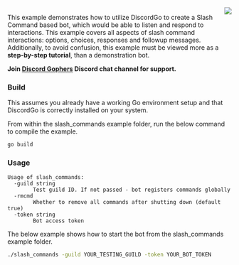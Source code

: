 <img align="right" src="/docs/img/discordgo.svg">

This example demonstrates how to utilize DiscordGo to create a Slash Command based bot,
which would be able to listen and respond to interactions. This example covers all aspects
of slash command interactions: options, choices, responses and followup messages.
Additionally, to avoid confusion, this example must be viewed more as a **step-by-step tutorial**,
than a demonstration bot.

**Join [Discord Gophers](https://discord.gg/0f1SbxBZjYoCtNPP)
Discord chat channel for support.**

### Build

This assumes you already have a working Go environment setup and that
DiscordGo is correctly installed on your system.

From within the slash_commands example folder, run the below command to compile the
example.

```sh
go build
```

### Usage

```
Usage of slash_commands:
  -guild string
    	Test guild ID. If not passed - bot registers commands globally
  -rmcmd
    	Whether to remove all commands after shutting down (default true)
  -token string
    	Bot access token
```

The below example shows how to start the bot from the slash_commands example folder.

```sh
./slash_commands -guild YOUR_TESTING_GUILD -token YOUR_BOT_TOKEN
```
